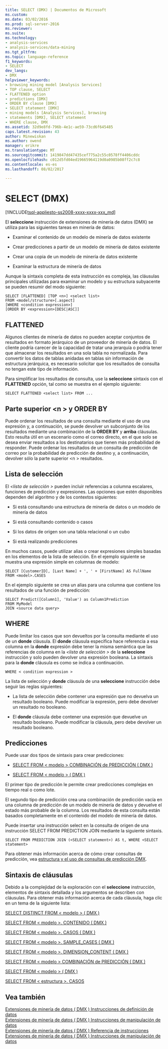 ```yaml
---
title: SELECT (DMX) | Documentos de Microsoft
ms.custom: 
ms.date: 03/02/2016
ms.prod: sql-server-2016
ms.reviewer: 
ms.suite: 
ms.technology:
- analysis-services
- analysis-services/data-mining
ms.tgt_pltfrm: 
ms.topic: language-reference
f1_keywords:
- SELECT
dev_langs:
- DMX
helpviewer_keywords:
- browsing mining model [Analysis Services]
- TOP clause, SELECT
- FLATTENED option
- predictions [DMX]
- ORDER BY clause [DMX]
- SELECT statement [DMX]
- mining models [Analysis Services], browsing
- statements [DMX], SELECT statement
- WHERE clause, DMX
ms.assetid: 32d9e8fd-796b-4e1c-ae59-73cd6f645485
caps.latest.revision: 43
author: Minewiskan
ms.author: owend
manager: erikre
ms.translationtype: MT
ms.sourcegitcommit: 1419847dd47435cef775a2c55c0578ff4406cddc
ms.openlocfilehash: c012d5fd04ed19665964119d0a0985b08ff2c7c8
ms.contentlocale: es-es
ms.lasthandoff: 08/02/2017

---
```

# <a name="select-dmx"></a>SELECT (DMX)
[!INCLUDE[tsql-appliesto-ss2008-xxxx-xxxx-xxx_md](../includes/tsql-appliesto-ss2008-xxxx-xxxx-xxx-md.md)]

  El **seleccione** instrucción de extensiones de minería de datos (DMX) se utiliza para las siguientes tareas en minería de datos:  
  
-   Examinar el contenido de un modelo de minería de datos existente  
  
-   Crear predicciones a partir de un modelo de minería de datos existente  
  
-   Crear una copia de un modelo de minería de datos existente  
  
-   Examinar la estructura de minería de datos  
  
 Aunque la sintaxis completa de esta instrucción es compleja, las cláusulas principales utilizadas para examinar un modelo y su estructura subyacente se pueden resumir del modo siguiente:  
  
```  
SELECT [FLATTENED] [TOP <n>] <select list>  
FROM <model/structure>[.aspect]  
[WHERE <condition expression>]  
[ORDER BY <expression>[DESC|ASC]]  
```  
  
## <a name="flattened"></a>FLATTENED  
 Algunos clientes de minería de datos no pueden aceptar conjuntos de resultados en formato jerárquico de un proveedor de minería de datos. El cliente podría carecer de la capacidad de tratar una jerarquía o podría tener que almacenar los resultados en una sola tabla no normalizada. Para convertir los datos de tablas anidadas en tablas sin información de estructura jerárquica, es necesario solicitar que los resultados de consulta no tengan este tipo de información.  
  
 Para simplificar los resultados de consulta, use la **seleccione** sintaxis con el **FLATTENED** opción, tal como se muestra en el ejemplo siguiente:  
  
```  
SELECT FLATTENED <select list> FROM ...  
```  
  
## <a name="top-n-and-order-by"></a>Parte superior \<n > y ORDER BY  
 Puede ordenar los resultados de una consulta mediante el uso de una expresión y, a continuación, se puede devolver un subconjunto de los resultados mediante una combinación de la **ORDER BY** y **arriba** cláusulas. Esto resulta útil en un escenario como el correo directo, en el que solo se desea enviar resultados a los destinatarios que tienen más probabilidad de responder. Puede ordenar los resultados de un consulta de predicción de correo por la probabilidad de predicción de destino y, a continuación, devolver sólo la parte superior \<n > resultados.  
  
## <a name="select-list"></a>Lista de selección  
 El  *\<lista de selección >* pueden incluir referencias a columna escalares, funciones de predicción y expresiones. Las opciones que estén disponibles dependen del algoritmo y de los contextos siguientes:  
  
-   Si está consultando una estructura de minería de datos o un modelo de minería de datos  
  
-   Si está consultando contenido o casos  
  
-   Si los datos de origen son una tabla relacional o un cubo  
  
-   Si está realizando predicciones  
  
 En muchos casos, puede utilizar alias o crear expresiones simples basadas en los elementos de la lista de selección. En el ejemplo siguiente se muestra una expresión simple en columnas de modelo:  
  
```  
SELECT [CustomerID], [Last Name] + ', ' + [FirstName] AS FullName  
FROM <model>.CASES  
```  
  
 En el ejemplo siguiente se crea un alias para una columna que contiene los resultados de una función de predicción:  
  
```  
SELECT Predict([Column1], 'Value') as Column1Prediction  
FROM MyModel  
JOIN <source data query>  
```  
  
## <a name="where"></a>WHERE  
 Puede limitar los casos que son devueltos por la consulta mediante el uso de un **donde** cláusula. El **donde** cláusula especifica hace referencia a esa columna en la **donde** expresión debe tener la misma semántica que las referencias de columna en la  *\<lista de selección >* de la **seleccione** instrucción y solo pueden devolver una expresión booleana. La sintaxis para la **donde** cláusula es como se indica a continuación.  
  
```  
WHERE < condition expression >  
```  
  
 La lista de selección y **donde** cláusula de una **seleccione** instrucción debe seguir las reglas siguientes:  
  
-   La lista de selección debe contener una expresión que no devuelva un resultado booleano. Puede modificar la expresión, pero debe devolver un resultado no booleano.  
  
-   El **donde** cláusula debe contener una expresión que devuelve un resultado booleano. Puede modificar la cláusula, pero debe devolver un resultado booleano.  
  
## <a name="predictions"></a>Predicciones  
 Puede usar dos tipos de sintaxis para crear predicciones:  
  
-   [SELECT FROM &#60; modelo &#62; COMBINACIÓN de PREDICCIÓN &#40; DMX &#41;](../dmx/select-from-model-prediction-join-dmx.md)  
  
-   [SELECT FROM &#60; modelo &#62; &#40; DMX &#41;](../dmx/select-from-model-dmx.md)  
  
 El primer tipo de predicción le permite crear predicciones complejas en tiempo real o como lote.  
  
 El segundo tipo de predicción crea una combinación de predicción vacía en una columna de predicción de un modelo de minería de datos y devuelve el estado más probable de la columna. Los resultados de esta consulta están basados completamente en el contenido del modelo de minería de datos.  
  
 Puede insertar una instrucción select en la consulta de origen de una instrucción SELECT FROM PREDICTION JOIN mediante la siguiente sintaxis.  
  
```  
SELECT FROM PREDICTION JOIN (<SELECT statement>) AS t, WHERE <SELECT statement>  
```  
  
 Para obtener más información acerca de cómo crear consultas de predicción, vea [estructura y el uso de consultas de predicción DMX](../dmx/structure-and-usage-of-dmx-prediction-queries.md).  
  
## <a name="clause-syntax"></a>Sintaxis de cláusulas  
 Debido a la complejidad de la exploración con el **seleccione** instrucción, elementos de sintaxis detallada y los argumentos se describen con cláusulas. Para obtener más información acerca de cada cláusula, haga clic en un tema de la siguiente lista:  
  
 [SELECT DISTINCT FROM &#60; modelo &#62; &#40; DMX &#41;](../dmx/select-distinct-from-model-dmx.md)  
  
 [SELECT FROM &#60; modelo &#62;. CONTENIDO &#40; DMX &#41;](../dmx/select-from-model-content-dmx.md)  
  
 [SELECT FROM &#60; modelo &#62;. CASOS &#40; DMX &#41;](../dmx/select-from-model-cases-dmx.md)  
  
 [SELECT FROM &#60; modelo &#62;. SAMPLE_CASES &#40; DMX &#41;](../dmx/select-from-model-sample-cases-dmx.md)  
  
 [SELECT FROM &#60; modelo &#62;. DIMENSION_CONTENT &#40; DMX &#41;](../dmx/select-from-model-dimension-content-dmx.md)  
  
 [SELECT FROM &#60; modelo &#62; COMBINACIÓN de PREDICCIÓN &#40; DMX &#41;](../dmx/select-from-model-prediction-join-dmx.md)  
  
 [SELECT FROM &#60; modelo &#62; &#40; DMX &#41;](../dmx/select-from-model-dmx.md)  
  
 [SELECT FROM &#60; estructura &#62;. CASOS](../dmx/select-from-structure-cases.md)  
  
## <a name="see-also"></a>Vea también  
 [Extensiones de minería de datos &#40; DMX &#41; Instrucciones de definición de datos](../dmx/dmx-statements-data-definition.md)   
 [Extensiones de minería de datos &#40; DMX &#41; Instrucciones de manipulación de datos](../dmx/dmx-statements-data-manipulation.md)   
 [Extensiones de minería de datos &#40; DMX &#41; Referencia de instrucciones](../dmx/data-mining-extensions-dmx-statements.md)   
 [Extensiones de minería de datos &#40; DMX &#41; Instrucciones de manipulación de datos](../dmx/dmx-statements-data-manipulation.md)  
  
  

